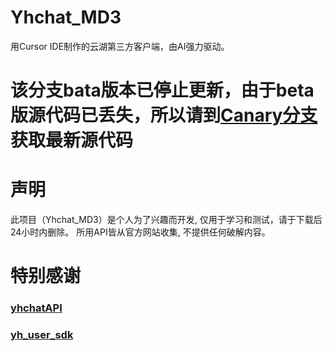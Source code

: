 # Yhchat_MD3
用Cursor IDE制作的云湖第三方客户端，由AI强力驱动。

# 该分支bata版本已停止更新，由于beta版源代码已丢失，所以请到[Canary分支](https://github.com/Kauid323/Yhchat_md3/tree/canary)获取最新源代码

# 声明
此项目（Yhchat_MD3）是个人为了兴趣而开发, 仅用于学习和测试，请于下载后24小时内删除。 所用API皆从官方网站收集, 不提供任何破解内容。

# 特别感谢
### [yhchatAPI](https://github.com/yh-Tpdev/yhchatAPI)
### [yh_user_sdk](https://github.com/yyyytawa-org/yh_user_sdk)

#